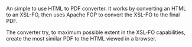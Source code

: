 An simple to use HTML to PDF converter.
It works by converting an HTML to an XSL-FO, then uses Apache FOP to convert the XSL-FO to the final PDF.

The converter try, to maximum possible extent in the XSL-FO capabilities, create the most similar PDF to the HTML viewed in a browser.

